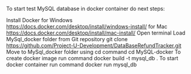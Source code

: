 To start test MySQL database in docker container do next steps:

Install Docker for Windows https://docs.docker.com/desktop/install/windows-install/ for Mac https://docs.docker.com/desktop/install/mac-install/
Open terminal
Load MySql_docker folder from Git repository git clone https://github.com/Project-U-Development/DataBaseRefundTracker.git
Move to MySql_docker folder using cd command cd MySQL-docker
To create docker image run command docker build -t mysql_db .
To start docker container run command docker run mysql_db
